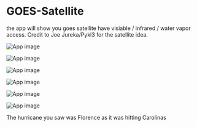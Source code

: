# GOES-Satellite
the app will show you goes satellite have visiable / infrared / water vapor access.   Credit to Joe Jureka/Pykl3 for the satellite idea.


![App image](https://raw.githubusercontent.com/ELY3M/GOES-Satellite/master/screenshots/screenshot1.png)

![App image](https://raw.githubusercontent.com/ELY3M/GOES-Satellite/master/screenshots/screenshot2.png)

![App image](https://raw.githubusercontent.com/ELY3M/GOES-Satellite/master/screenshots/screenshot3.png)

![App image](https://raw.githubusercontent.com/ELY3M/GOES-Satellite/master/screenshots/screenshot4.png)

![App image](https://raw.githubusercontent.com/ELY3M/GOES-Satellite/master/screenshots/screenshot5.png)

![App image](https://raw.githubusercontent.com/ELY3M/GOES-Satellite/master/screenshots/screenshot6.png)

The hurricane you saw was Florence as it was hitting Carolinas





